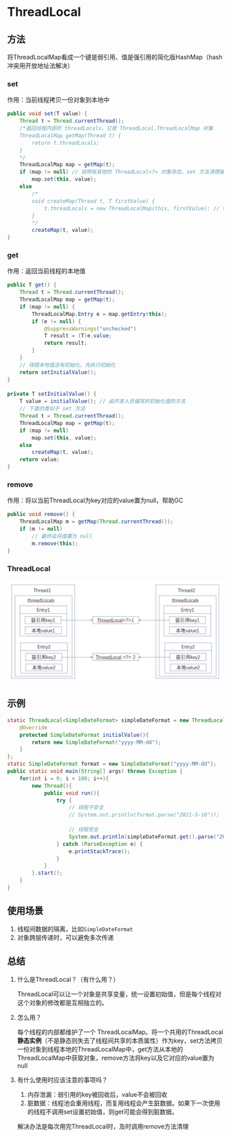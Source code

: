# ThreadLocal

## 方法

将ThreadLocalMap看成一个键是弱引用、值是强引用的简化版HashMap（hash冲突用开放地址法解决）

### set

作用：当前线程拷贝一份对象到本地中

```java
public void set(T value) {
    Thread t = Thread.currentThread();
    /*返回线程内部的 threadLocals，它是 ThreadLocal.ThreadLocalMap 对象
    ThreadLocalMap getMap(Thread t) {
        return t.threadLocals;
    }
    */
    ThreadLocalMap map = getMap(t);
    if (map != null) // 说明有其他的 ThreadLocal<?> 对象存在。set 方法清理键被回收的 ThreadLocal<?> 时并不是全部扫描一遍，而是从某个位置开始将它后面的清理一遍
        map.set(this, value);
    else
        /*
        void createMap(Thread t, T firstValue) {
            t.threadLocals = new ThreadLocalMap(this, firstValue); // this 是 ThreadLocal<?>对象
        }
        */
        createMap(t, value);
}
```



### get

作用：返回当前线程的本地值

```java
public T get() {
    Thread t = Thread.currentThread();
    ThreadLocalMap map = getMap(t);
    if (map != null) {
        ThreadLocalMap.Entry e = map.getEntry(this);
        if (e != null) {
            @SuppressWarnings("unchecked")
            T result = (T)e.value;
            return result;
        }
    }
    // 线程本地值没有初始化，先执行初始化
    return setInitialValue();
}

private T setInitialValue() {
    T value = initialValue(); // 由开发人员编写的初始化值的方法
    // 下面的类似于 set 方法
    Thread t = Thread.currentThread();
    ThreadLocalMap map = getMap(t);
    if (map != null)
        map.set(this, value);
    else
        createMap(t, value);
    return value;
}
```



### remove

作用：将以当前ThreadLocal为key对应的value置为null，帮助GC

```java
public void remove() {
    ThreadLocalMap m = getMap(Thread.currentThread());
    if (m != null)
        // 最终会将值置为 null
        m.remove(this);
}
```



### ThreadLocal

![ThreadLocal](pic/ThreadLocal.jpg)



## 示例

```java
static ThreadLocal<SimpleDateFormat> simpleDateFormat = new ThreadLocal<SimpleDateFormat>(){
    @Override
    protected SimpleDateFormat initialValue(){
        return new SimpleDateFormat("yyyy-MM-dd");
    }
};
static SimpleDateFormat format = new SimpleDateFormat("yyyy-MM-dd");
public static void main(String[] args) throws Exception {
    for(int i = 0; i < 100; i++){
        new Thread(){
            public void run(){
                try {
                    // 线程不安全
                    // System.out.println(format.parse("2021-5-16"));
                    
                    // 线程安全
                    System.out.println(simpleDateFormat.get().parse("2021-5-16"));
                } catch (ParseException e) {
                    e.printStackTrace();
                }
            }
        }.start();
    }
}
```



## 使用场景

1. 线程间数据的隔离，比如`SimpleDateFormat`
2. 对象跨层传递时，可以避免多次传递

## 总结

1. 什么是ThreadLocal？（有什么用？）

   ThreadLocal可以让一个对象是共享变量，统一设置初始值，但是每个线程对这个对象的修改都是互相独立的。

2. 怎么用？

   每个线程的内部都维护了一个 ThreadLocalMap。将一个共用的ThreadLocal**静态实例**（不是静态则失去了线程间共享的本质属性）作为key，set方法拷贝一份对象到线程本地的ThreadLocalMap中，get方法从本地的ThreadLocalMap中获取对象，remove方法将key以及它对应的value置为null

3. 有什么使用时应该注意的事项吗？

   1. 内存泄漏：弱引用的key被回收后，value不会被回收
   2. 脏数据：线程池会重用线程，而复用线程会产生脏数据。如果下一次使用的线程不调用set设置初始值，则get可能会得到脏数据。

   解决办法是每次用完ThreadLocal时，及时调用remove方法清理

